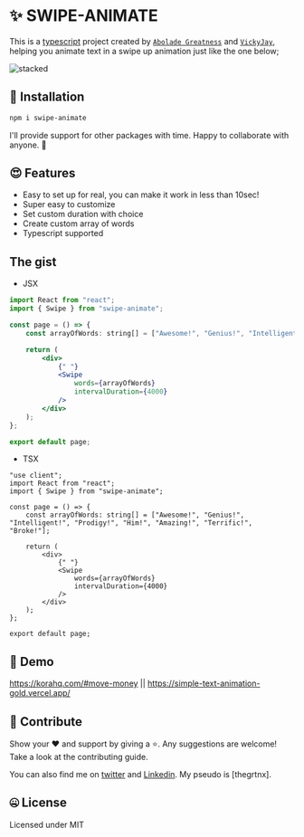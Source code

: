 # ✨ SWIPE-ANIMATE

This is a [typescript](https://www.typescriptlang.org/) project created by [`Abolade Greatness`](https://github.com/thegrtnx) and [`VickyJay`](https://github.com/Victorola-coder), helping you animate text in a swipe up animation just like the one below;

![stacked](https://raw.githubusercontent.com/thegrtnx/internet-speed-check/master/vid/kora.gif)

## 🔧 Installation

```bash
npm i swipe-animate

```

I'll provide support for other packages with time. Happy to collaborate with anyone. 🤝

## 😍 Features

- Easy to set up for real, you can make it work in less than 10sec!
- Super easy to customize
- Set custom duration with choice
- Create custom array of words
- Typescript supported

## The gist

- JSX

```jsx
import React from "react";
import { Swipe } from "swipe-animate";

const page = () => {
	const arrayOfWords: string[] = ["Awesome!", "Genius!", "Intelligent!", "Prodigy!", "Him!", "Amazing!", "Terrific!", "Broke!"];

	return (
		<div>
			{" "}
			<Swipe
				words={arrayOfWords}
				intervalDuration={4000}
			/>
		</div>
	);
};

export default page;
```

- TSX

```tsx
"use client";
import React from "react";
import { Swipe } from "swipe-animate";

const page = () => {
	const arrayOfWords: string[] = ["Awesome!", "Genius!", "Intelligent!", "Prodigy!", "Him!", "Amazing!", "Terrific!", "Broke!"];

	return (
		<div>
			{" "}
			<Swipe
				words={arrayOfWords}
				intervalDuration={4000}
			/>
		</div>
	);
};

export default page;
```

## 🚀 Demo

https://korahq.com/#move-money || https://simple-text-animation-gold.vercel.app/

## 🤝 Contribute

Show your ❤️ and support by giving a ⭐. Any suggestions are welcome! Take a look at the contributing guide.

You can also find me on [twitter](https://twitter.com/thegrtnx) and [Linkedin](https://www.linkedin.com/in/thegrtnx). My pseudo is [thegrtnx].

## 🤐 License

Licensed under MIT
